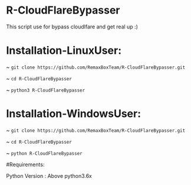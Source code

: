 # R-CloudFlareBypasser
This script use for bypass cloudlfare and get real up :)


# Installation-LinuxUser:

~ `git clone https://github.com/RemaxBoxTeam/R-CloudFlareBypasser.git`

~ `cd R-CloudFlareBypasser`

~ `python3 R-CloudFlareBypasser`


# Installation-WindowsUser:

~ `git clone https://github.com/RemaxBoxTeam/R-CloudFlareBypasser.git`

~ `cd R-CloudFlareBypasser`

~ `python R-CloudFlareBypasser`


#Requirements:

Python Version : Above python3.6x

